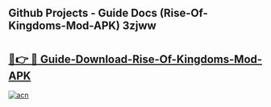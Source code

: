 ## Github Projects - Guide Docs (Rise-Of-Kingdoms-Mod-APK) 3zjww

# <h2><a href="https://apkcomod.com?title=Rise-Of-Kingdoms-Mod-APK">🔗👉 🔴 Guide-Download-Rise-Of-Kingdoms-Mod-APK </a></h2>

[![acn](https://github.com/user-attachments/assets/0f9c940e-d8b0-45ae-aac7-cd30a18b3e1c)](https://apkcomod.com?title=Rise-Of-Kingdoms-Mod-APK)
